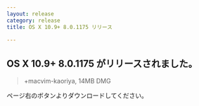 ```yaml
---
layout: release
category: release
title: OS X 10.9+ 8.0.1175 リリース

---
```

## OS X 10.9+ 8.0.1175 がリリースされました。

> +macvim-kaoriya, 14MB DMG

ページ右のボタンよりダウンロードしてください。
